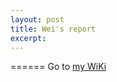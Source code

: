 ```yaml
---
layout: post
title: Wei's report
excerpt: 
---
```


======
Go to [my WiKi](https://github.com/WeiFoo/Research/wiki/Feb-12)

